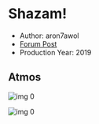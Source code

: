 # Shazam!

* Author: aron7awol
* [Forum Post](https://www.avsforum.com/threads/bass-eq-for-filtered-movies.2995212/post-58227318)
* Production Year: 2019

## Atmos

![img 0](https://i.imgur.com/L7ZvZr2.jpg)

![img 0](https://i.imgur.com/TOq5eeb.png)

